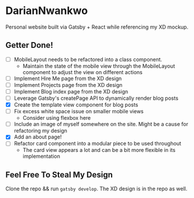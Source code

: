 # DarianNwankwo
Personal website built via Gatsby + React while referencing my XD mockup.

## Getter Done!
- [ ] MobileLayout needs to be refactored into a class component.
  - Maintain the state of the mobile view through the MobileLayout component to adjust the view on different actions
- [ ] Implement Hire Me page from the XD design
- [ ] Implement Projects page from the XD design
- [ ] Implement Blog index page from the XD design
- [ ] Leverage Gatsby's createPage API to dynamically render blog posts
- [x] Create the template view component for blog posts
- [ ] Fix excess white space issue on smaller mobile views
  * Consider using flexbox here
- [ ] Include an image of myself somewhere on the site. Might be a cause for refactoring my design
- [x] Add an about page!
- [ ] Refactor card component into a modular piece to be used throughout
  * The card view appears a lot and can be a bit more flexible in its implementation


## Feel Free To Steal My Design
Clone the repo && run `gatsby develop`.
The XD design is in the repo as well.
